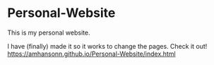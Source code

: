 # Personal-Website
This is my personal website.

I have (finally) made it so it works to change the pages. Check it out! https://amhansonn.github.io/Personal-Website/index.html
